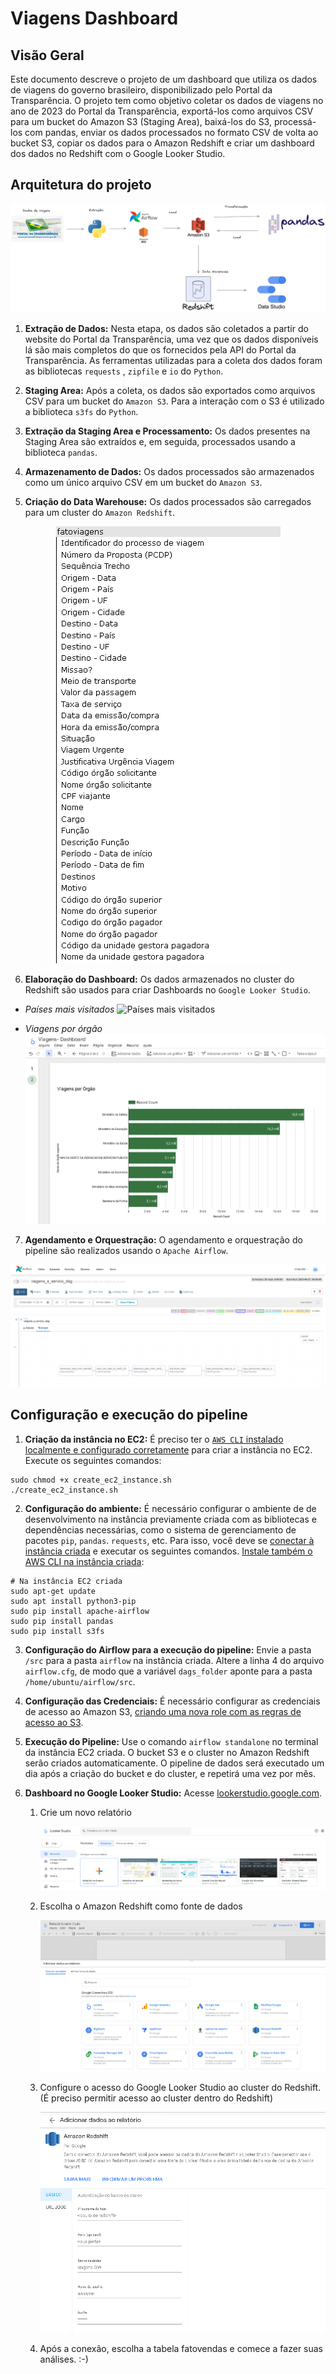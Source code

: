 # Viagens Dashboard

## Visão Geral

Este documento descreve o projeto de um dashboard que utiliza os dados de viagens do governo brasileiro, disponibilizado pelo Portal da Transparência. O projeto tem como objetivo coletar os dados de viagens no ano de 2023 do Portal da Transparência, exportá-los como arquivos CSV para um bucket do Amazon S3 (Staging Area), baixá-los do S3, processá-los com pandas, enviar os dados processados no formato CSV de volta ao bucket S3, copiar os dados para o Amazon Redshift e criar um dashboard dos dados no Redshift com o Google Looker Studio.

## Arquitetura do projeto

![Imagem representando a arquitetura do projeto](https://github.com/elvinmatheus/viagens-Dashboard/blob/main/imagens/Arquitetura.png)

1. **Extração de Dados:** Nesta etapa, os dados são coletados a partir do website do Portal da Transparência, uma vez que os dados disponíveis lá são mais completos do que os fornecidos pela API do Portal da Transparência. As ferramentas utilizadas para a coleta dos dados foram as bibliotecas `requests` , `zipfile` e `io` do `Python`.

2. **Staging Area:** Após a coleta, os dados são exportados como arquivos CSV para um bucket do `Amazon S3`. Para a interação com o S3 é utilizado a biblioteca `s3fs` do `Python`.

3. **Extração da Staging Area e Processamento:** Os dados presentes na Staging Area são extraídos e, em seguida, processados usando a biblioteca `pandas`. 

4. **Armazenamento de Dados:** Os dados processados são armazenados como um único arquivo CSV em um bucket do `Amazon S3`. 

5. **Criação do Data Warehouse:** Os dados processados são carregados para um cluster do `Amazon Redshift`.

<p align="center">
  <img width="360" height="699" src="https://github.com/elvinmatheus/viagens-Dashboard/blob/main/imagens/Tabela%20desnormalizada.png">
</p>

6. **Elaboração do Dashboard:** Os dados armazenados no cluster do Redshift são usados para criar Dashboards no `Google Looker Studio`.

- *Países mais visitados* 
![Países mais visitados](https://github.com/elvinmatheus/viagens-Dashboard/blob/main/imagens/Pa%C3%ADses%20mais%20visitados.png)

- *Viagens por órgão* 
![Viagens por órgão](https://github.com/elvinmatheus/viagens-Dashboard/blob/main/imagens/Viagens%20por%20%C3%93rg%C3%A3o.png)

7. **Agendamento e Orquestração:** O agendamento e orquestração do pipeline são realizados usando o `Apache Airflow`.

![Pipeline dados](https://github.com/elvinmatheus/viagens-Dashboard/blob/main/imagens/Pipeline.png)

## Configuração e execução do pipeline

1. **Criação da instância no EC2:** É preciso ter o [`AWS CLI` instalado localmente e configurado corretamente](https://docs.aws.amazon.com/pt_br/cli/latest/userguide/getting-started-install.html) para criar a instância no EC2. Execute os seguintes comandos:

```
sudo chmod +x create_ec2_instance.sh
./create_ec2_instance.sh
```

2. **Configuração do ambiente:** É necessário configurar o ambiente de de desenvolvimento na instância previamente criada com as bibliotecas e dependências necessárias, como o sistema de gerenciamento de pacotes `pip`, `pandas`. `requests`, etc. Para isso, você deve se [conectar à instância criada](https://docs.aws.amazon.com/pt_br/AWSEC2/latest/UserGuide/AccessingInstancesLinux.html) e executar os seguintes comandos. [Instale também o AWS CLI na instância criada](https://docs.aws.amazon.com/pt_br/cli/latest/userguide/getting-started-install.html):

```
# Na instância EC2 criada
sudo apt-get update
sudo apt install python3-pip
sudo pip install apache-airflow
sudo pip install pandas
sudo pip install s3fs
```

3. **Configuração do Airflow para a execução do pipeline:** Envie a pasta `/src` para a pasta `airflow` na instância criada. Altere a linha 4 do arquivo `airflow.cfg`, de modo que a variável `dags_folder` aponte para a pasta `/home/ubuntu/airflow/src`.

4. **Configuração das Credenciais:** É necessário configurar as credenciais de acesso ao Amazon S3, [criando uma nova role com as regras de acesso ao S3](https://docs.aws.amazon.com/pt_br/IAM/latest/UserGuide/id_roles_create_for-service.html).

5. **Execução do Pipeline:** Use o comando `airflow standalone` no terminal da instância EC2 criada. O bucket S3 e o cluster no Amazon Redshift serão criados automaticamente. O pipeline de dados será executado um dia após a criação do bucket e do cluster, e repetirá uma vez por mês.

6. **Dashboard no Google Looker Studio:** Acesse [lookerstudio.google.com](lookerstudio.google.com).

    1. Crie um novo relatório

        ![Tela inicial google looker studio](https://github.com/elvinmatheus/viagens-Dashboard/blob/main/imagens/Tela%20inicial%20Google%20Looker%20Studio.png)

    2. Escolha o Amazon Redshift como fonte de dados

        ![Fonte de dados](https://github.com/elvinmatheus/viagens-Dashboard/blob/main/imagens/Escolher%20Fonte%20de%20Dados.png)

    3. Configure o acesso do Google Looker Studio ao cluster do Redshift. (É preciso permitir acesso ao cluster dentro do Redshift)

        ![Configurar acessso ao Redshift](https://github.com/elvinmatheus/viagens-Dashboard/blob/main/imagens/Configurar%20fonte%20de%20dados.png)

    4. Após a conexão, escolha a tabela fatovendas e comece a fazer suas análises. :-)